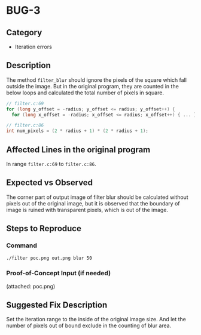 # BUG-3

## Category

- Iteration errors

## Description

The method `filter_blur` should ignore the pixels of the square which fall outside the image. But in the original program, they are counted in the below loops and calculated the total number of pixels in square. 

```c
// filter.c:69
for (long y_offset = -radius; y_offset <= radius; y_offset++) {
  for (long x_offset = -radius; x_offset <= radius; x_offset++) { ... } }

// filter.c:86
int num_pixels = (2 * radius + 1) * (2 * radius + 1);
```

## Affected Lines in the original program

In range `filter.c:69` to `filter.c:86`.

## Expected vs Observed

The corner part of output image of filter blur should be calculated without pixels out of the original image, but it is observed that the boundary of image is ruined with transparent pixels, which is out of the image.  

## Steps to Reproduce

### Command

```bash
./filter poc.png out.png blur 50
```

### Proof-of-Concept Input (if needed)

(attached: poc.png)

## Suggested Fix Description

Set the iteration range to the inside of the original image size. And let the number of pixels out of bound exclude in the counting of blur area.  